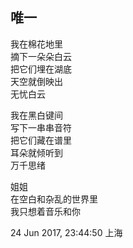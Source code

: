 ## 唯一

我在棉花地里<br>
摘下一朵朵白云<br>
把它们埋在湖底<br>
天空就倒映出<br>
无忧白云<br>

我在黑白键间<br>
写下一串串音符<br>
把它们藏在谱里<br>
耳朵就倾听到<br>
万千思绪<br>

姐姐<br>
在空白和杂乱的世界里<br>
我只想着音乐和你<br>

24 Jun 2017, 23:44:50 上海<br>

